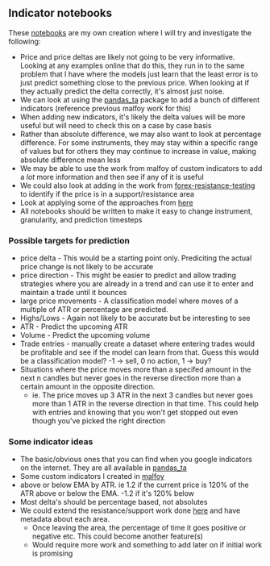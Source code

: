 ## Indicator notebooks

These [notebooks](.//indicator-models/) are my own creation where I will try and investigate the following:

- Price and price deltas are likely not going to be very informative. Looking at any examples online that do this, they run in to the same problem that I have where the models just learn that the least error is to just predict something close to the previous price. When looking at if they actually predict the delta correctly, it's almost just noise.
- We can look at using the [pandas_ta](https://github.com/twopirllc/pandas-ta) package to add a bunch of different indicators (reference previous malfoy work for this)
- When adding new indicators, it's likely the delta values will be more useful but will need to check this on a case by case basis
- Rather than absolute difference, we may also want to look at percentage difference. For some instruments, they may stay within a specific range of values but for others they may continue to increase in value, making absolute difference mean less
- We may be able to use the work from malfoy of custom indicators to add a *lot* more information and then see if any of it is useful
- We could also look at adding in the work from [forex-resistance-testing](https://dev.azure.com/rink72/Ideas/_git/IDEA-20-forex-resistance) to identify if the price is in a support/resistance area
- Look at applying some of the approaches from [here](https://www.kaggle.com/code/andreshg/timeseries-analysis-a-complete-guide/notebook)
- All notebooks should be written to make it easy to change instrument, granularity, and prediction timesteps

### Possible targets for prediction

- price delta - This would be a starting point only. Prediciting the actual price change is not likely to be accurate
- price direction - This might be easier to predict and allow trading strategies where you are already in a trend and can use it to enter and maintain a trade until it bounces
- large price movements - A classification model where moves of a multiple of ATR or percentage are predicted.
- Highs/Lows - Again not likely to be accurate but be interesting to see
- ATR - Predict the upcoming ATR
- Volume - Predict the upcoming volume
- Trade entries - manually create a dataset where entering trades would be profitable and see if the model can learn from that. Guess this would be a classification model? -1 -> sell, 0 no action, 1 -> buy?
- Situations where the price moves more than a specifed amount in the next n candles but never goes in the reverse direction more than a certain amount in the opposite direction.
  - ie. The price moves up 3 ATR in the next 3 candles but never goes more than 1 ATR in the reverse direction in that time. This could help with entries and knowing that you won't get stopped out even though you've picked the right direction
### Some indicator ideas

- The basic/obvious ones that you can find when you google indicators on the internet. They are all available in [pandas_ta](https://github.com/twopirllc/pandas-ta)
- Some custom indicators I created in [malfoy](https://dev.azure.com/rink72/malfoy/_git/malfoy.core)
- above or below EMA by ATR. ie 1.2 if the current price is 120% of the ATR above or below the EMA. -1.2 if it's 120% below
- Most delta's should be percentage based, not absolutes
- We could extend the resistance/support work done [here](https://dev.azure.com/rink72/Ideas/_git/IDEA-20-forex-resistance) and have metadata about each area.
  - Once leaving the area, the percentage of time it goes positive or negative etc. This could become another feature(s)
  - Would require more work and something to add later on if initial work is promising